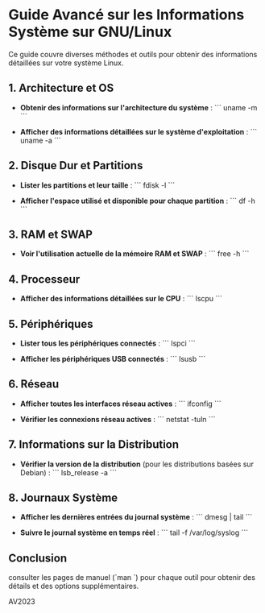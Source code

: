 # Guide Avancé sur les Informations Système sur GNU/Linux

Ce guide couvre diverses méthodes et outils pour obtenir des informations détaillées sur votre système Linux.

## 1. Architecture et OS

- **Obtenir des informations sur l'architecture du système** :
  \```
  uname -m
  \```

- **Afficher des informations détaillées sur le système d'exploitation** :
  \```
  uname -a
  \```

## 2. Disque Dur et Partitions

- **Lister les partitions et leur taille** :
  \```
  fdisk -l
  \```

- **Afficher l'espace utilisé et disponible pour chaque partition** :
  \```
  df -h
  \```

## 3. RAM et SWAP

- **Voir l'utilisation actuelle de la mémoire RAM et SWAP** :
  \```
  free -h
  \```

## 4. Processeur

- **Afficher des informations détaillées sur le CPU** :
  \```
  lscpu
  \```

## 5. Périphériques

- **Lister tous les périphériques connectés** :
  \```
  lspci
  \```

- **Afficher les périphériques USB connectés** :
  \```
  lsusb
  \```

## 6. Réseau

- **Afficher toutes les interfaces réseau actives** :
  \```
  ifconfig
  \```

- **Vérifier les connexions réseau actives** :
  \```
  netstat -tuln
  \```

## 7. Informations sur la Distribution

- **Vérifier la version de la distribution** (pour les distributions basées sur Debian) :
  \```
  lsb_release -a
  \```

## 8. Journaux Système

- **Afficher les dernières entrées du journal système** :
  \```
  dmesg | tail
  \```

- **Suivre le journal système en temps réel** :
  \```
  tail -f /var/log/syslog
  \```

## Conclusion

consulter les pages de manuel (\`man <commande>\`) pour chaque outil pour obtenir des détails et des options supplémentaires.

AV2023
